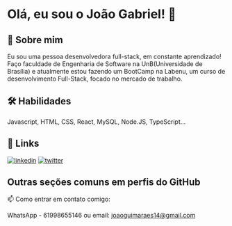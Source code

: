 
# Olá, eu sou o João Gabriel! 👋


## 🚀 Sobre mim
Eu sou uma pessoa desenvolvedora full-stack, em constante aprendizado! Faço faculdade de 
Engenharia de Software na UnB(Universidade de Brasília) e atualmente estou fazendo um BootCamp na Labenu,
um curso de desenvolvimento Full-Stack, focado no mercado de trabalho. 


## 🛠 Habilidades
Javascript, HTML, CSS, React, MySQL, Node.JS, TypeScript...


## 🔗 Links
[![linkedin](https://img.shields.io/badge/linkedin-0A66C2?style=for-the-badge&logo=linkedin&logoColor=white)](https://www.linkedin.com/in/joao-gabriel-guimaraes-7aa246191/)
[![twitter](https://img.shields.io/badge/twitter-1DA1F2?style=for-the-badge&logo=twitter&logoColor=white)](https://twitter.com/joaoguimaraess)


## Outras seções comuns em perfis do GitHub



📫 Como entrar em contato comigo: 

WhatsApp - 61998655146 ou email: joaoguimaraes14@gmail.com
